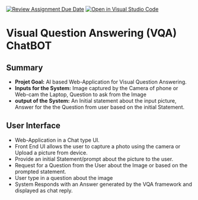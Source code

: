 [![Review Assignment Due Date](https://classroom.github.com/assets/deadline-readme-button-24ddc0f5d75046c5622901739e7c5dd533143b0c8e959d652212380cedb1ea36.svg)](https://classroom.github.com/a/OY89YSx0)
[![Open in Visual Studio Code](https://classroom.github.com/assets/open-in-vscode-718a45dd9cf7e7f842a935f5ebbe5719a5e09af4491e668f4dbf3b35d5cca122.svg)](https://classroom.github.com/online_ide?assignment_repo_id=11767316&assignment_repo_type=AssignmentRepo)


# Visual Question Answering (VQA) ChatBOT

## Summary

* **Projet Goal:** AI based Web-Application for Visual Question Answering.
* **Inputs for the System:** Image captured by the Camera of phone or Web-cam the Laptop, Question to ask from the Image
* **output of the System:** An Initial statement about the input picture, Answer for the the Question from user based on the initial Statement.

## User Interface

* Web-Application in a Chat type UI.
* Front End UI allows the user to capture a photo using the camera or Upload a picture from device.
* Provide an initial Statement/prompt about the picture to the user.
* Request for a Question from the User about the Image or based on the prompted statement.
* User type in a question about the image
* System Responds with an Answer generated by the VQA framework and displayed as chat reply.


